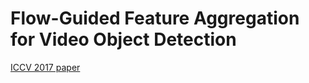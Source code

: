 
# Flow-Guided Feature Aggregation for Video Object Detection

[ICCV 2017 paper](http://openaccess.thecvf.com/content_ICCV_2017/papers/Zhu_Flow-Guided_Feature_Aggregation_ICCV_2017_paper.pdf)
